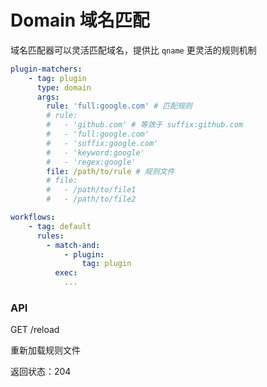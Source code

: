 # Domain 域名匹配

域名匹配器可以灵活匹配域名，提供比 ```qname``` 更灵活的规则机制

```yaml
plugin-matchers:
    - tag: plugin
      type: domain
      args:
        rule: 'full:google.com' # 匹配规则
        # rule:
        #   - 'github.com' # 等效于 suffix:github.com
        #   - 'full:google.com'
        #   - 'suffix:google.com'
        #   - 'keyword:google'
        #   - 'regex:google'
        file: /path/to/rule # 规则文件
        # file:
        #   - /path/to/file1
        #   - /path/to/file2

workflows:
    - tag: default
      rules:
        - match-and:
            - plugin:
                tag: plugin
          exec:
            ...
```

### API

GET /reload

重新加载规则文件

返回状态：204
